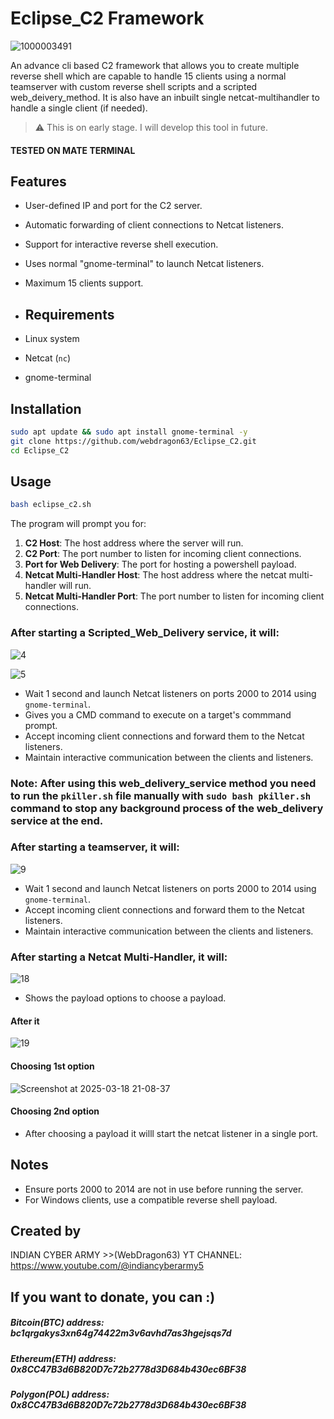 # Eclipse_C2 Framework
![1000003491](https://github.com/user-attachments/assets/acda833e-d678-422a-87d0-6a290eefd5c1)

An advance cli based C2 framework that allows you to create multiple reverse shell which are capable to handle 15 clients using a normal teamserver with custom reverse shell scripts and a scripted web_deivery_method. It is also have an inbuilt single netcat-multihandler to handle a single client (if needed).

> :warning: This is on early stage. I will develop this tool in future.
#### TESTED ON MATE TERMINAL
## Features
- User-defined IP and port for the C2 server.
- Automatic forwarding of client connections to Netcat listeners.
- Support for interactive reverse shell execution.
- Uses normal "gnome-terminal" to launch Netcat listeners.
- Maximum 15 clients support.
  
- ## Requirements
- Linux system
- Netcat (`nc`)
- gnome-terminal


## Installation
```sh
sudo apt update && sudo apt install gnome-terminal -y
git clone https://github.com/webdragon63/Eclipse_C2.git
cd Eclipse_C2
```

## Usage
```sh
bash eclipse_c2.sh
```
The program will prompt you for:
1. **C2 Host**: The host address where the server will run.
2. **C2 Port**: The port number to listen for incoming client connections.
3. **Port for Web Delivery**: The port for hosting a powershell payload.
4. **Netcat Multi-Handler Host**: The host address where the netcat multi-handler will run.
5. **Netcat Multi-Handler Port**: The port number to listen for incoming client connections.


### After starting a Scripted_Web_Delivery service, it will:
![4](https://github.com/user-attachments/assets/e8c24f30-3587-4b1c-b859-3ed41efb7339)

![5](https://github.com/user-attachments/assets/8f8b4c55-6534-4ce4-b94e-816ee0ccf06b)


- Wait 1 second and launch Netcat listeners on ports 2000 to 2014 using `gnome-terminal`.
- Gives you a CMD command to execute on a target's commmand prompt.
- Accept incoming client connections and forward them to the Netcat listeners.
- Maintain interactive communication between the clients and listeners.
### Note: After using this web_delivery_service method you need to run the `pkiller.sh` file manually with `sudo bash pkiller.sh` command to stop any background process of the web_delivery service at the end. 

### After starting a teamserver, it will:
![9](https://github.com/user-attachments/assets/ae037b2e-2fbf-4394-b509-106130ec4437)

- Wait 1 second and launch Netcat listeners on ports 2000 to 2014 using `gnome-terminal`.
- Accept incoming client connections and forward them to the Netcat listeners.
- Maintain interactive communication between the clients and listeners.

### After starting a Netcat Multi-Handler, it will:

![18](https://github.com/user-attachments/assets/8bb831ba-36b4-45bc-8549-49ac52976c93)

- Shows the payload options to choose a payload.
#### After it

![19](https://github.com/user-attachments/assets/0750fdb4-1222-41e1-858f-36cadc31a167)

#### Choosing 1st option

![Screenshot at 2025-03-18 21-08-37](https://github.com/user-attachments/assets/5dae91a4-f772-4edf-9de5-c7a8e5c2da39)

#### Choosing 2nd option
- After choosing a payload it willl start the netcat listener in a single port.

## Notes
- Ensure ports 2000 to 2014 are not in use before running the server.
- For Windows clients, use a compatible reverse shell payload.

## Created by
INDIAN CYBER ARMY >>(WebDragon63)
YT CHANNEL: https://www.youtube.com/@indiancyberarmy5

## If you want to donate, you can :)
##### Bitcoin(BTC) address: bc1qrgakys3xn64g74422m3v6avhd7as3hgejsqs7d
##### Ethereum(ETH) address: 0x8CC47B3d6B820D7c72b2778d3D684b430ec6BF38
##### Polygon(POL) address: 0x8CC47B3d6B820D7c72b2778d3D684b430ec6BF38
